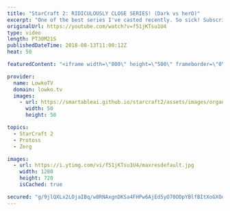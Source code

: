 ```yaml
---
title: "StarCraft 2: RIDICULOUSLY CLOSE SERIES! (Dark vs herO)"
excerpt: "One of the best series I've casted recently. So sick! Subscribe for more videos: http://lowko.tv/youtube Welcome to Aiur: https://goo.gl/1giyV2  StarCraft strategies are still developing continously and you can really see that in all three of these matches. Absolutely phenonomenal play by both professional"
originalUrl: https://youtube.com/watch?v=f51jKTsu1U4
type: video
length: PT30M21S
publishedDateTime: 2018-08-13T11:00:12Z
heat: 50

featuredContent: "<iframe width=\"800\" height=\"500\" frameborder=\"0\" src=\"https://www.youtube.com/embed/f51jKTsu1U4\" allow=\"accelerometer; autoplay; encrypted-media; gyroscope; picture-in-picture\" allowfullscreen></iframe>"

provider:
  name: LowkoTV
  domain: lowko.tv
  images:
    - url: https://smartableai.github.io/starcraft2/assets/images/organizations/lowko.tv-50x50.jpg
      width: 50
      height: 50

topics:
  - StarCraft 2
  - Protoss
  - Zerg

images:
  - url: https://i.ytimg.com/vi/f51jKTsu1U4/maxresdefault.jpg
    width: 1280
    height: 720
    isCached: true

secured: "g/9jlQXLx2LOjaIBq/w8RNAxgnDKSa4FHPw6AjEd5yO70ODpYBlfBItXoGXOdSU98NYODwZrPebFLLzZbVbwtjC+KNYuWAUtF+uIcd6u51ktEW2XPlV8LuVoG3yWRVbBSdvJaSDRsq4Hvwt3ZMjqwocLLNw+uyzlxMyOrtGA9KAglaD7VTpFtcv/bExsjO/tfD/05zH6mlS9QW7SAzUTAGffZAE/PnVxZzowJt/g379UQh61+Kvz731F8wJeZQZms8F7ShU9iATAP160+/6cTTEtMvac1d0N/Z4nwaeL6q177A937KgEJLiZTVWK5+tFdvKREZAokFgzS7oI3/1LB28WBTt8Uqrhr4ms7Dauk7KhL349jMntosqhVnmeDUuv377jp3Plx6rqP6MFUMcO13eJa9gTJqV4b/ZNwUmJZ0E=;+PDPA1salvODxGCyHZflJg=="
---
```


